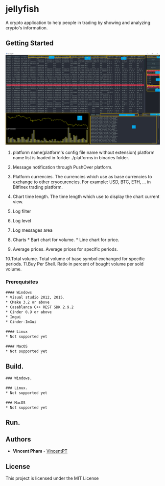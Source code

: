 # jellyfish
A crypto application to help people in trading by showing and analyzing crypto's information.

## Getting Started
![Application screen](/docs/GoCrypto-with-marks.PNG)

1. platform name(platform's config file name without extension)
       platform name list is loaded in forlder ./platforms in binaries folder.
       
2. Message notification through PushOver platform.
    
3. Platform currencies.
       The currencies which use as base currencies to exchange to other cryocurencies.
       For example: USD, BTC, ETH, ... in Bitfinex trading platform.
       
4. Chart time length.
       The time length which use to display the chart current view.
       
5. Log filter
    
6. Log level
    
7. Log messages area
    
8. Charts
       * Bart chart for volume.
       * Line chart for price.
       
9. Average prices.
       Average prices for specific periods.
       
10.Total volume.
       Total volume of base symbol exchanged for specific periods.
11.Buy Per Shell.
       Ratio in percent of bought volume per sold volume.
       
### Prerequisites
    #### Windows
    * Visual studio 2012, 2015. 
    * CMake 3.2 or above
    * Casablanca C++ REST SDK 2.9.2
    * Cinder 0.9 or above
    * Imgui
    * Cinder-ImGui
    
    #### Linux
    * Not supported yet
    
    #### MacOS
    * Not supported yet

## Build.
    ### Windows.
    
    ### Linux.
    * Not supported yet
    
    ### MacOS
    * Not supported yet
## Run.
    

## Authors
* **Vincent Pham** - [VincentPT](https://github.com/VincentPT)

## License
This project is licensed under the MIT License 

